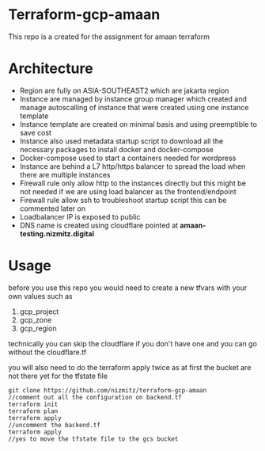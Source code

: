 # Terraform-gcp-amaan

This repo is a created for the assignment for amaan terraform

# Architecture

- Region are fully on ASIA-SOUTHEAST2 which are jakarta region
- Instance are managed by instance group manager which created and manage autoscalling of instance that were created using one instance template
- Instance template are created on minimal basis and using preemptible to save cost 
- Instance also used metadata startup script to download all the necessary packages to install docker and docker-compose
- Docker-compose used to start a containers needed for wordpress
- Instance are behind a L7 http/https balancer to spread the load when there are multiple instances
- Firewall rule only allow http to the instances directly but this might be not needed if we are using load balancer as the frontend/endpoint
- Firewall rule allow ssh to troubleshoot startup script this can be commented later on 
- Loadbalancer IP is exposed to public
- DNS name is created using cloudflare pointed at __amaan-testing.nizmitz.digital__

# Usage

before you use this repo you would need to create a new tfvars with your own values such as 
1. gcp_project
2. gcp_zone
3. gcp_region

technically you can skip the cloudflare if you don't have one and you can go without the cloudflare.tf

you will also need to do the terraform apply twice as at first the bucket are not there yet for the tfstate file
``` 
git clone https://github.com/nizmitz/terraform-gcp-amaan
//comment out all the configuration on backend.tf
terraform init
terraform plan
terraform apply
//uncomment the backend.tf
terraform apply
//yes to move the tfstate file to the gcs bucket
```

